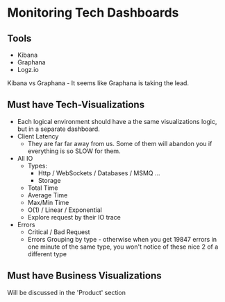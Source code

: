 # Monitoring Tech Dashboards

## Tools

- Kibana
- Graphana
- Logz.io

Kibana vs Graphana - It seems like Graphana is taking the lead.

## Must have Tech-Visualizations

- Each logical environment should have a the same visualizations logic, but in a separate dashboard.
- Client Latency
  - They are far far away from us. Some of them will abandon you if everything is so SLOW for them.
- All IO
  - Types:
    - Http / WebSockets / Databases / MSMQ ...
    - Storage
  - Total Time
  - Average Time
  - Max/Min Time
  - O(1) / Linear / Exponential
  - Explore request by their IO trace
- Errors
  - Critical / Bad Request
  - Errors Grouping by type - otherwise when you get 19847 errors in one minute of the same type, you won't notice of these nice 2 of a different type

## Must have Business Visualizations

Will be discussed in the 'Product' section
